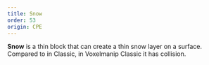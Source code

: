 ```yaml
---
title: Snow
order: 53
origin: CPE
---
```


**Snow** is a thin block that can create a thin snow layer on a surface. Compared to in Classic, in Voxelmanip Classic it has collision.

